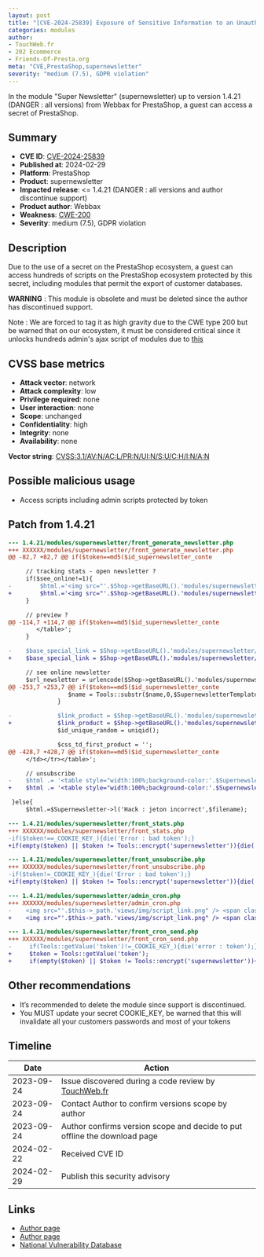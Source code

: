 ```yaml
---
layout: post
title: "[CVE-2024-25839] Exposure of Sensitive Information to an Unauthorized Actor in Webbax - Super Newsletter module for PrestaShop"
categories: modules
author:
- TouchWeb.fr
- 202 Ecommerce
- Friends-Of-Presta.org
meta: "CVE,PrestaShop,supernewsletter"
severity: "medium (7.5), GDPR violation"
---
```


In the module "Super Newsletter" (supernewsletter) up to version 1.4.21 (DANGER : all versions) from Webbax for PrestaShop, a guest can access a secret of PrestaShop.


## Summary

* **CVE ID**: [CVE-2024-25839](https://cve.mitre.org/cgi-bin/cvename.cgi?name=CVE-2024-25839)
* **Published at**: 2024-02-29
* **Platform**: PrestaShop
* **Product**: supernewsletter
* **Impacted release**: <= 1.4.21 (DANGER : all versions and author discontinue support)
* **Product author**: Webbax
* **Weakness**: [CWE-200](https://cwe.mitre.org/data/definitions/200.html)
* **Severity**: medium (7.5), GDPR violation

## Description

Due to the use of a secret on the PrestaShop ecosystem, a guest can access hundreds of scripts on the PrestaShop ecosystem protected by this secret, including modules that permit the export of customer databases.

**WARNING** : This module is obsolete and must be deleted since the author has discontinued support.

Note : We are forced to tag it as high gravity due to the CWE type 200 but be warned that on our ecosystem, it must be considered critical since it unlocks hundreds admin's ajax script of modules due to [this](https://github.com/PrestaShop/PrestaShop/blob/6c05518b807d014ee8edb811041e3de232520c28/classes/Tools.php#L1247)

## CVSS base metrics

* **Attack vector**: network
* **Attack complexity**: low
* **Privilege required**: none
* **User interaction**: none
* **Scope**: unchanged
* **Confidentiality**: high
* **Integrity**: none
* **Availability**: none

**Vector string**: [CVSS:3.1/AV:N/AC:L/PR:N/UI:N/S:U/C:H/I:N/A:N](https://nvd.nist.gov/vuln-metrics/cvss/v3-calculator?vector=AV:N/AC:L/PR:N/UI:N/S:U/C:H/I:N/A:N)

## Possible malicious usage

* Access scripts including admin scripts protected by token 

## Patch from 1.4.21

```diff
--- 1.4.21/modules/supernewsletter/front_generate_newsletter.php
+++ XXXXXX/modules/supernewsletter/front_generate_newsletter.php
@@ -82,7 +82,7 @@ if($token==md5($id_supernewsletter_conte

     // tracking stats - open newsletter ?
     if($see_online!=1){
-        $html.='<img src="'.$Shop->getBaseURL().'modules/supernewsletter/front_stats.php?id_supernewsletter_content='.$id_supernewsletter_content.'&preview='.$preview.'&stats_type=open&token='._COOKIE_KEY_.'" style="height:1px;width:1px">';
+        $html.='<img src="'.$Shop->getBaseURL().'modules/supernewsletter/front_stats.php?id_supernewsletter_content='.$id_supernewsletter_content.'&preview='.$preview.'&stats_type=open&token='.Tools::encrypt('supernewsletter').'" style="height:1px;width:1px">';
     }

     // preview ?
@@ -114,7 +114,7 @@ if($token==md5($id_supernewsletter_conte
        </table>';
     }

-    $base_special_link = $Shop->getBaseURL().'modules/supernewsletter/front_stats.php?id_supernewsletter_content='.$id_supernewsletter_content.'&id_lang='.$id_lang.'&preview='.$preview.'&stats_type=special_link&token='._COOKIE_KEY_;
+    $base_special_link = $Shop->getBaseURL().'modules/supernewsletter/front_stats.php?id_supernewsletter_content='.$id_supernewsletter_content.'&id_lang='.$id_lang.'&preview='.$preview.'&stats_type=special_link&token='.Tools::encrypt('supernewsletter');

     // see online newsletter
     $url_newsletter = urlencode($Shop->getBaseURL().'modules/supernewsletter/front_generate_newsletter.php?id_supernewsletter_content='.$id_supernewsletter_content.'&id_lang='.$id_lang.'&preview=0&see_online=1&token='.md5($id_supernewsletter_content));
@@ -253,7 +253,7 @@ if($token==md5($id_supernewsletter_conte
                 $name = Tools::substr($name,0,$SupernewsletterTemplate->product_title_len).'...';
              }

-             $link_product = $Shop->getBaseURL().'modules/supernewsletter/front_stats.php?id_supernewsletter_content='.$id_supernewsletter_content.'&id_product='.$p['id_product'].'&id_product_attribute='.$p['id_product_attribute'].'&id_lang='.$id_lang.'&preview='.$preview.'&stats_type=product&token='._COOKIE_KEY_;
+             $link_product = $Shop->getBaseURL().'modules/supernewsletter/front_stats.php?id_supernewsletter_content='.$id_supernewsletter_content.'&id_product='.$p['id_product'].'&id_product_attribute='.$p['id_product_attribute'].'&id_lang='.$id_lang.'&preview='.$preview.'&stats_type=product&token='.Tools::encrypt('supernewsletter');
              $id_unique_random = uniqid();

              $css_td_first_product = '';
@@ -428,7 +428,7 @@ if($token==md5($id_supernewsletter_conte
     </td></tr></table>';

     // unsubscribe
-    $html .= '<table style="width:100%;background-color:'.$SupernewsletterTemplate->bg_newsletter.';padding-bottom:5px;"><tr><td style="text-align:center;'.$css_font_family.';"><a href="'.$base_special_link.'&link_type=unsubscribe&link_redirect='.urlencode($Shop->getBaseURL().'modules/supernewsletter/front_unsubscribe.php?id_supernewsletter_content='.$SupernewsletterContent->id.'&token='._COOKIE_KEY_).'" target="_blank" style="color:'.$SupernewsletterTemplate->col_links_hf.';font-size:'.$SupernewsletterTemplate->size_links_hf.'px">'.$Supernewsletter->l('Cliquez ici pour vous désinscrire',$filename).'</a><td></tr></table>';
+    $html .= '<table style="width:100%;background-color:'.$SupernewsletterTemplate->bg_newsletter.';padding-bottom:5px;"><tr><td style="text-align:center;'.$css_font_family.';"><a href="'.$base_special_link.'&link_type=unsubscribe&link_redirect='.urlencode($Shop->getBaseURL().'modules/supernewsletter/front_unsubscribe.php?id_supernewsletter_content='.$SupernewsletterContent->id.'&token='.Tools::encrypt('supernewsletter')).'" target="_blank" style="color:'.$SupernewsletterTemplate->col_links_hf.';font-size:'.$SupernewsletterTemplate->size_links_hf.'px">'.$Supernewsletter->l('Cliquez ici pour vous désinscrire',$filename).'</a><td></tr></table>';

 }else{
     $html.=$Supernewsletter->l('Hack : jeton incorrect',$filename);
```

```diff
--- 1.4.21/modules/supernewsletter/front_stats.php
+++ XXXXXX/modules/supernewsletter/front_stats.php
-if($token!==_COOKIE_KEY_){die('Error : bad token');}
+if(empty($token) || $token != Tools::encrypt('supernewsletter')){die('Error : bad token');}
````

```diff
--- 1.4.21/modules/supernewsletter/front_unsubscribe.php
+++ XXXXXX/modules/supernewsletter/front_unsubscribe.php
-if($token!=_COOKIE_KEY_){die('Error : bad token');}
+if(empty($token) || $token != Tools::encrypt('supernewsletter')){die('Error : bad token');}
````

```diff
--- 1.4.21/modules/supernewsletter/admin_cron.php
+++ XXXXXX/modules/supernewsletter/admin_cron.php
-    <img src="'.$this->_path.'views/img/script_link.png" /> <span class="label_url_cron">'.$this->l('URL CRON',$page_name).'</span> : <span class="url_cron">'.$Shop->getBaseURL().'modules/'.$this->name.'/front_cron_send.php?identifier=date&identifier_value=date&emails_pack=unlimited&id_shop='.$this->context->shop->id.'&token='._COOKIE_KEY_.'</span><br/>
+    <img src="'.$this->_path.'views/img/script_link.png" /> <span class="label_url_cron">'.$this->l('URL CRON',$page_name).'</span> : <span class="url_cron">'.$Shop->getBaseURL().'modules/'.$this->name.'/front_cron_send.php?identifier=date&identifier_value=date&emails_pack=unlimited&id_shop='.$this->context->shop->id.'&token='.Tools::encrypt('supernewsletter').'</span><br/>
````

```diff
--- 1.4.21/modules/supernewsletter/front_cron_send.php
+++ XXXXXX/modules/supernewsletter/front_cron_send.php
-     if(Tools::getValue('token')!=_COOKIE_KEY_){die('error : token');}
+     $token = Tools::getValue('token');
+     if(empty($token) || $token != Tools::encrypt('supernewsletter')){die('Error : bad token');}
````


## Other recommendations

* It’s recommended to delete the module since support is discontinued.
* You MUST update your secret COOKIE_KEY, be warned that this will invalidate all your customers passwords and most of your tokens

## Timeline

| Date | Action |
|--|--|
| 2023-09-24 | Issue discovered during a code review by [TouchWeb.fr](https://www.touchweb.fr) |
| 2023-09-24 | Contact Author to confirm versions scope by author |
| 2023-09-24 | Author confirms version scope and decide to put offline the download page |
| 2024-02-22 | Received CVE ID |
| 2024-02-29 | Publish this security advisory |

## Links

* [Author page](https://www.webbax.ch/2017/08/30/9-modules-prestashop-gratuits-offert-par-webbax/)
* [Author page](https://shop.webbax.ch/prestashop-15-/71-module-supernewsletter-15.html)
* [National Vulnerability Database](https://nvd.nist.gov/vuln/detail/CVE-2024-25839)
